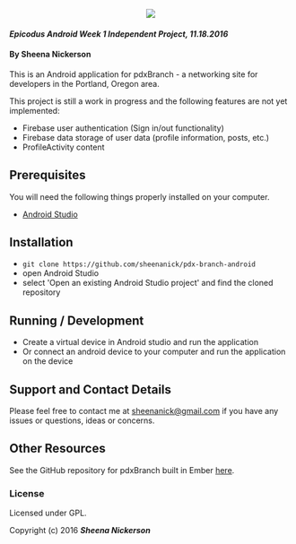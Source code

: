 <p align="center">
  <img src="https://raw.githubusercontent.com/mlawson3691/branch-social/master/public/assets/images/logo-black.png">
</p>

#### _Epicodus Android Week 1 Independent Project, 11.18.2016_

#### By Sheena Nickerson

This is an Android application for pdxBranch - a networking site for developers in the Portland, Oregon area.

This project is still a work in progress and the following features are not yet implemented:
* Firebase user authentication (Sign in/out functionality)
* Firebase data storage of user data (profile information, posts, etc.)
* ProfileActivity content

## Prerequisites

You will need the following things properly installed on your computer.

* [Android Studio](https://developer.android.com/studio/index.html)

## Installation

* `git clone https://github.com/sheenanick/pdx-branch-android`
* open Android Studio
* select 'Open an existing Android Studio project' and find the cloned repository

## Running / Development

* Create a virtual device in Android studio and run the application
* Or connect an android device to your computer and run the application on the device

## Support and Contact Details

Please feel free to contact me at sheenanick@gmail.com if you have any issues or questions, ideas or concerns.

## Other Resources

See the GitHub repository for pdxBranch built in Ember [here](https://github.com/mlawson3691/branch-social).

### License

Licensed under GPL.

Copyright (c) 2016 **_Sheena Nickerson_**
